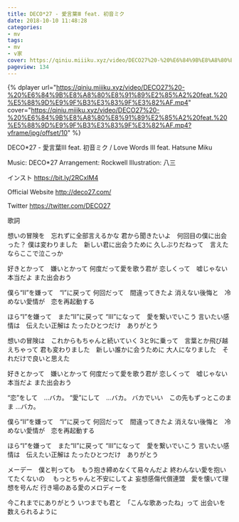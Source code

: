 ```yaml
---
title: DECO*27 - 愛言葉Ⅲ feat. 初音ミク
date: 2018-10-10 11:48:28
categories:
- mv
tags:
- mv
- v家
cover: https://qiniu.miiiku.xyz/video/DECO27%20-%20%E6%84%9B%E8%A8%80%E8%91%89%E2%85%A2%20feat.%20%E5%88%9D%E9%9F%B3%E3%83%9F%E3%82%AF.mp4?vframe/jpg/offset/10
pageview: 134
---
```


 {% dplayer url="https://qiniu.miiiku.xyz/video/DECO27%20-%20%E6%84%9B%E8%A8%80%E8%91%89%E2%85%A2%20feat.%20%E5%88%9D%E9%9F%B3%E3%83%9F%E3%82%AF.mp4" cover="https://qiniu.miiiku.xyz/video/DECO27%20-%20%E6%84%9B%E8%A8%80%E8%91%89%E2%85%A2%20feat.%20%E5%88%9D%E9%9F%B3%E3%83%9F%E3%82%AF.mp4?vframe/jpg/offset/10" %} 



DECO*27 - 愛言葉Ⅲ feat. 初音ミク / Love Words III feat. Hatsune Miku

Music: DECO*27
Arrangement: Rockwell
Illustration: 八三

インスト https://bit.ly/2RCxIM4

Official Website
http://deco27.com/

Twitter
https://twitter.com/DECO27


歌詞

想いの冒険を　忘れずに全部言えるかな
君から聞きたいよ　何回目の僕に出会った？
僕は変わりました　新しい君に出会うために
久しぶりだねって　言えたならここで泣こっか

好きとかって　嫌いとかって
何度だって愛を歌う君が
恋しくって　嘘じゃない本当だよ
また出会おう

僕ら“II”を嫌って　“I”に戻って
何回だって　間違ってきたよ
消えない後悔と　冷めない愛情が　恋を再起動する

ほら“I”を嫌って　また“II”に戻って
“III”になって　愛を繋いでいこう
言いたい感情は　伝えたい正解は
たったひとつだけ　ありがとう


想いの冒険は　これからもちゃんと続いていく
3と9に乗って　言葉とか飛び越えちゃって
君も変わりました　新しい誰かに会うために
大人になりました　それだけで良いと思えた

好きとかって　嫌いとかって
何度だって愛を歌う君が
恋しくって　嘘じゃない本当だよ
また出会おう

“恋”をして　…バカ。
“愛”にして　…バカ。
バカでいい　この先もずっとこのまま
…バカ。

僕ら“II”を嫌って　“I”に戻って
何回だって　間違ってきたよ
消えない後悔と　冷めない愛情が　恋を再起動する

ほら“I”を嫌って　また“II”に戻って
“III”になって　愛を繋いでいこう
言いたい感情は　伝えたい正解は
たったひとつだけ　ありがとう


メーデー　僕と判っても　もう抱き締めなくて易々んだよ
終わんない愛を抱いてたくないの 　もっとちゃんと不安にしてよ
妄想感傷代償連盟　愛を懐いて理想を号んだ
行き場のある愛のメロディーを

今これまでにありがとう
いつまでも君と　「こんな歌あったね」って
出会いを数えられるように



